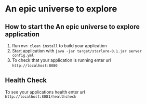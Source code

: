 # An epic universe to explore

How to start the An epic universe to explore application
---

1. Run `mvn clean install` to build your application
1. Start application with `java -jar target/starlore-0.1.jar server config.yml`
1. To check that your application is running enter url `http://localhost:8080`

Health Check
---

To see your applications health enter url `http://localhost:8081/healthcheck`
